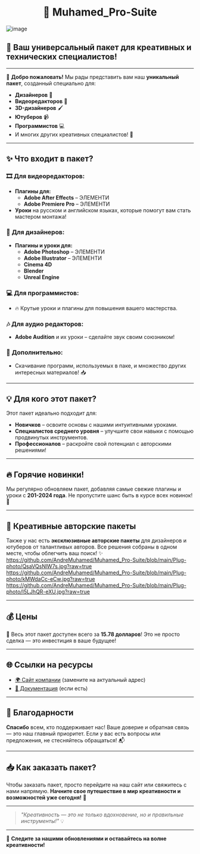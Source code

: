 <h1 align="center"> 🎨 Muhamed_Pro-Suite </h1>

![image](https://github.com/AndreMuhamed/Muhamed_Pro-Suite/blob/main/Plug-photo/%D0%A8%D0%B0%D0%B1%D0%BA%D0%B0%D0%9C%D1%83%D1%85%D0%B0%D0%BC%D0%B5%D0%B4%D0%B0copyRU.jpg?raw=true)

## 🌟 Ваш универсальный пакет для креативных и технических специалистов!

---

👋 **Добро пожаловать!** Мы рады представить вам наш **уникальный пакет**, созданный специально для:
- **Дизайнеров** 🎨
- **Видеоредакторов** 🎥
- **3D-дизайнеров** 🖌️
- **Ютуберов** 📹
- **Программистов** 💻
- И многих других креативных специалистов! 🚀

---

## ✨ **Что входит в пакет?**

### 🎞️ **Для видеоредакторов:**
- **Плагины для:**
  - **Adobe After Effects** – ЭЛЕМЕНТИ
  - **Adobe Premiere Pro** – ЭЛЕМЕНТИ
- **Уроки** на русском и английском языках, которые помогут вам стать мастером монтажа!

### 🎨 **Для дизайнеров:**
- **Плагины и уроки для:**
  - **Adobe Photoshop** – ЭЛЕМЕНТИ
  - **Adobe Illustrator** – ЭЛЕМЕНТИ
  - **Cinema 4D**
  - **Blender**
  - **Unreal Engine**

### 💻 **Для программистов:**
- 🔥 Крутые уроки и плагины для повышения вашего мастерства.

### 🎶 **Для аудио редакторов:**
- **Adobe Audition** и их уроки – сделайте звук своим союзником!

### 💼 **Дополнительно:**
- Скачивание программ, используемых в паке, и множество других интересных материалов! 📥

---

## 💡 **Для кого этот пакет?**
Этот пакет идеально подходит для:
- **Новичков** – освоите основы с нашими интуитивными уроками.
- **Специалистов среднего уровня** – улучшите свои навыки с помощью продвинутых инструментов.
- **Профессионалов** – раскройте свой потенциал с авторскими решениями!

---

## 🔥 **Горячие новинки!**
Мы регулярно обновляем пакет, добавляя самые свежие плагины и уроки с **201-2024 года**. Не пропустите шанс быть в курсе всех новинок! 🌟

---

## 🎉 **Креативные авторские пакеты**
Также у нас есть **эксклюзивные авторские пакеты** для дизайнеров и ютуберов от талантливых авторов. Все решения собраны в одном месте, чтобы облегчить ваш поиск! ✨
https://github.com/AndreMuhamed/Muhamed_Pro-Suite/blob/main/Plug-photo/QsaVQsNlW7s.jpg?raw=true
https://github.com/AndreMuhamed/Muhamed_Pro-Suite/blob/main/Plug-photo/kMWdaCc-eCw.jpg?raw=true
https://github.com/AndreMuhamed/Muhamed_Pro-Suite/blob/main/Plug-photo/I5LJhQR-eXU.jpg?raw=true

---

## 💰 **Цены**
🤑 Весь этот пакет доступен всего за **15.78 долларов**! Это не просто сделка — это инвестиция в ваше будущее!

---

## 🌐 **Ссылки на ресурсы**
- [🌍 Сайт компании](https://yourwebsite.com) (замените на актуальный адрес)
- [📖 Документация](https://yourdocumentationlink.com) (если есть)

---

## 🙏 **Благодарности**
**Спасибо** всем, кто поддерживает нас! Ваше доверие и обратная связь — это наш главный приоритет. Если у вас есть вопросы или предложения, не стесняйтесь обращаться! 📬

---

## 📥 **Как заказать пакет?**
Чтобы заказать пакет, просто перейдите на наш сайт или свяжитесь с нами напрямую. **Начните свое путешествие в мир креативности и возможностей уже сегодня!** 🌈

---

> *"Креативность — это не только вдохновение, но и правильные инструменты!"* 💡

---

🌟 **Следите за нашими обновлениями и оставайтесь на волне креативности!**
